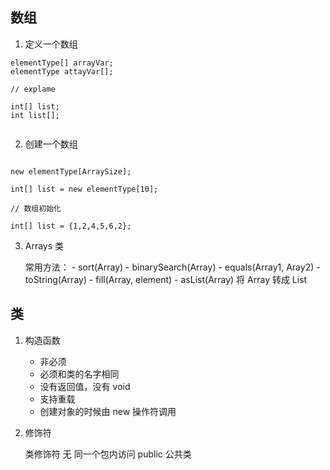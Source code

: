 ## 数组

1. 定义一个数组

```
elementType[] arrayVar;
elementType attayVar[];

// explame

int[] list;
int list[];


```

2. 创建一个数组

```

new elementType[ArraySize];

int[] list = new elementType[10];

// 数组初始化

int[] list = {1,2,4,5,6,2};

```


3. Arrays 类

    常用方法：
        - sort(Array)
        - binarySearch(Array)
        - equals(Array1, Aray2)
        - toString(Array)
        - fill(Array, element)
        - asList(Array) 将 Array 转成 List



## 类

1. 构造函数

    - 非必须
    - 必须和类的名字相同
    - 没有返回值，没有 void
    - 支持重载
    - 创建对象的时候由 new 操作符调用



2.  修饰符

    类修饰符
        无  同一个包内访问
        public  公共类
        